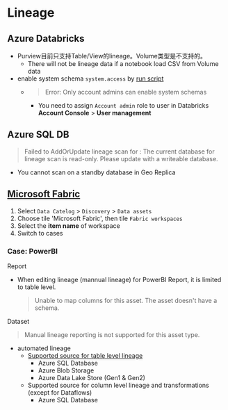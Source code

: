 # Lineage


## Azure Databricks
- Purview目前只支持Table/View的lineage。Volume类型是不支持的。
  - There will not be lineage data if a notebook load CSV from Volume data
- enable system schema `system.access` by [run script](https://github.com/davidkhala/databricks-common/blob/main/cli/lineage.sh)
  - > Error: Only account admins can enable system schemas
    - You need to assign `Account admin` role to user in Databricks **Account Console** > **User management**
  

## Azure SQL DB
> Failed to AddOrUpdate lineage scan for <scan-name>: The current database for lineage scan is read-only. Please update with a writeable database.
- You cannot scan on a standby database in Geo Replica

## [Microsoft Fabric](https://learn.microsoft.com/en-us/purview/how-to-lineage-fabric)
1. Select `Data Catelog` > `Discovery` > `Data assets`
2. Choose tile 'Microsoft Fabric', then tile `Fabric workspaces`
3. Select the **item name** of workspace
4. Switch to cases

### Case: PowerBI

Report
- When editing lineage (mannual lineage) for PowerBI Report, it is limited to table level.
  > Unable to map columns for this asset. The asset doesn't have a schema.

Dataset
> Manual lineage reporting is not supported for this asset type.
- automated lineage 
  - [Supported source for table level lineage](https://learn.microsoft.com/en-us/purview/how-to-lineage-powerbi#lineage-of-power-bi-artifacts-in-microsoft-purview)
    - Azure SQL Database
    - Azure Blob Storage
    - Azure Data Lake Store (Gen1 & Gen2)
  - Supported source for column level lineage and transformations (except for Dataflows)
    - Azure SQL Database
